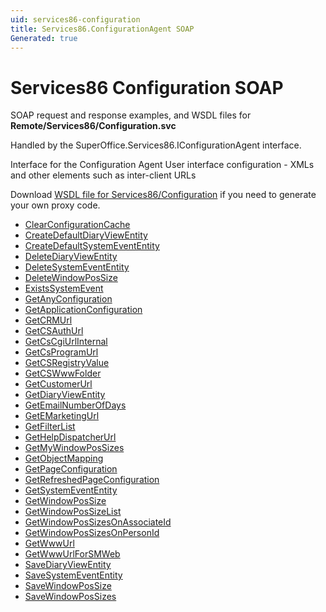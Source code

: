 ```yaml
---
uid: services86-configuration
title: Services86.ConfigurationAgent SOAP
Generated: true
---
```


# Services86 Configuration SOAP

SOAP request and response examples, and WSDL files for **Remote/Services86/Configuration.svc**

Handled by the <see cref="T:SuperOffice.Services86.IConfigurationAgent">SuperOffice.Services86.IConfigurationAgent</see> interface.

Interface for the Configuration Agent
User interface configuration - XMLs and other elements such as inter-client URLs

Download [WSDL file for Services86/Configuration](../Services86-Configuration.md) if you need to generate your own proxy code.

* [ClearConfigurationCache](ClearConfigurationCache.md)
* [CreateDefaultDiaryViewEntity](CreateDefaultDiaryViewEntity.md)
* [CreateDefaultSystemEventEntity](CreateDefaultSystemEventEntity.md)
* [DeleteDiaryViewEntity](DeleteDiaryViewEntity.md)
* [DeleteSystemEventEntity](DeleteSystemEventEntity.md)
* [DeleteWindowPosSize](DeleteWindowPosSize.md)
* [ExistsSystemEvent](ExistsSystemEvent.md)
* [GetAnyConfiguration](GetAnyConfiguration.md)
* [GetApplicationConfiguration](GetApplicationConfiguration.md)
* [GetCRMUrl](GetCRMUrl.md)
* [GetCSAuthUrl](GetCSAuthUrl.md)
* [GetCsCgiUrlInternal](GetCsCgiUrlInternal.md)
* [GetCsProgramUrl](GetCsProgramUrl.md)
* [GetCSRegistryValue](GetCSRegistryValue.md)
* [GetCSWwwFolder](GetCSWwwFolder.md)
* [GetCustomerUrl](GetCustomerUrl.md)
* [GetDiaryViewEntity](GetDiaryViewEntity.md)
* [GetEmailNumberOfDays](GetEmailNumberOfDays.md)
* [GetEMarketingUrl](GetEMarketingUrl.md)
* [GetFilterList](GetFilterList.md)
* [GetHelpDispatcherUrl](GetHelpDispatcherUrl.md)
* [GetMyWindowPosSizes](GetMyWindowPosSizes.md)
* [GetObjectMapping](GetObjectMapping.md)
* [GetPageConfiguration](GetPageConfiguration.md)
* [GetRefreshedPageConfiguration](GetRefreshedPageConfiguration.md)
* [GetSystemEventEntity](GetSystemEventEntity.md)
* [GetWindowPosSize](GetWindowPosSize.md)
* [GetWindowPosSizeList](GetWindowPosSizeList.md)
* [GetWindowPosSizesOnAssociateId](GetWindowPosSizesOnAssociateId.md)
* [GetWindowPosSizesOnPersonId](GetWindowPosSizesOnPersonId.md)
* [GetWwwUrl](GetWwwUrl.md)
* [GetWwwUrlForSMWeb](GetWwwUrlForSMWeb.md)
* [SaveDiaryViewEntity](SaveDiaryViewEntity.md)
* [SaveSystemEventEntity](SaveSystemEventEntity.md)
* [SaveWindowPosSize](SaveWindowPosSize.md)
* [SaveWindowPosSizes](SaveWindowPosSizes.md)
